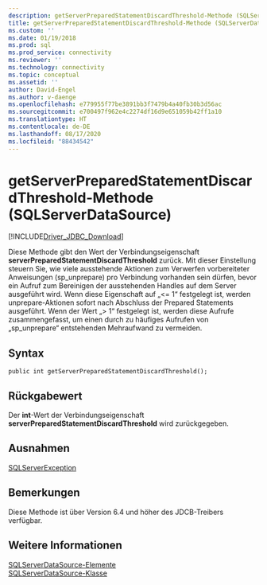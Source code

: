 ```yaml
---
description: getServerPreparedStatementDiscardThreshold-Methode (SQLServerDataSource)
title: getServerPreparedStatementDiscardThreshold-Methode (SQLServerDataSource) | Microsoft-Dokumentation
ms.custom: ''
ms.date: 01/19/2018
ms.prod: sql
ms.prod_service: connectivity
ms.reviewer: ''
ms.technology: connectivity
ms.topic: conceptual
ms.assetid: ''
author: David-Engel
ms.author: v-daenge
ms.openlocfilehash: e779955f77be3891bb3f7479b4a40fb30b3d56ac
ms.sourcegitcommit: e700497f962e4c2274df16d9e651059b42ff1a10
ms.translationtype: HT
ms.contentlocale: de-DE
ms.lasthandoff: 08/17/2020
ms.locfileid: "88434542"
---
```

# <a name="getserverpreparedstatementdiscardthreshold-method-sqlserverdatasource"></a>getServerPreparedStatementDiscardThreshold-Methode (SQLServerDataSource)
[!INCLUDE[Driver_JDBC_Download](../../../includes/driver_jdbc_download.md)]

  Diese Methode gibt den Wert der Verbindungseigenschaft **serverPreparedStatementDiscardThreshold** zurück. Mit dieser Einstellung steuern Sie, wie viele ausstehende Aktionen zum Verwerfen vorbereiteter Anweisungen (sp_unprepare) pro Verbindung vorhanden sein dürfen, bevor ein Aufruf zum Bereinigen der ausstehenden Handles auf dem Server ausgeführt wird. Wenn diese Eigenschaft auf „<= 1“ festgelegt ist, werden unprepare-Aktionen sofort nach Abschluss der Prepared Statements ausgeführt. Wenn der Wert „> 1“ festgelegt ist, werden diese Aufrufe zusammengefasst, um einen durch zu häufiges Aufrufen von „sp_unprepare“ entstehenden Mehraufwand zu vermeiden.

  
## <a name="syntax"></a>Syntax  
  
```
public int getServerPreparedStatementDiscardThreshold();  
```  
  
## <a name="return-value"></a>Rückgabewert  
 Der **int**-Wert der Verbindungseigenschaft **serverPreparedStatementDiscardThreshold** wird zurückgegeben.  
  
## <a name="exceptions"></a>Ausnahmen  
 [SQLServerException](../../../connect/jdbc/reference/sqlserverexception-class.md)  
 
## <a name="remarks"></a>Bemerkungen  
 Diese Methode ist über Version 6.4 und höher des JDCB-Treibers verfügbar.
 
## <a name="see-also"></a>Weitere Informationen  
 [SQLServerDataSource-Elemente](../../../connect/jdbc/reference/sqlserverdatasource-members.md)   
 [SQLServerDataSource-Klasse](../../../connect/jdbc/reference/sqlserverdatasource-class.md)  
  
  
